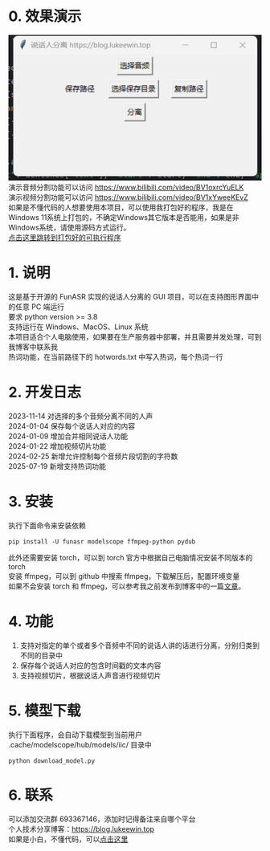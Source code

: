 # 0. 效果演示
![img.png](img/img.png) \
演示音频分割功能可以访问 https://www.bilibili.com/video/BV1oxrcYuELK \
演示视频分割功能可以访问 https://www.bilibili.com/video/BV1xYweeKEvZ \
如果是不懂代码的人想要使用本项目，可以使用我打包好的程序，我是在Windows 11系统上打包的，不确定Windows其它版本是否能用，如果是非Windows系统，请使用源码方式运行。 \
[点击这里跳转到打包好的可执行程序](https://item.taobao.com/item.htm?ft=t&id=853452834970)
# 1. 说明
这是基于开源的 FunASR 实现的说话人分离的 GUI 项目，可以在支持图形界面中的任意 PC 端运行 \
要求 python version >= 3.8 \
支持运行在 Windows、MacOS、Linux 系统 \
本项目适合个人电脑使用，如果要在生产服务器中部署，并且需要并发处理，可到我博客中联系我 \
热词功能，在当前路径下的 hotwords.txt 中写入热词，每个热词一行
# 2. 开发日志
2023-11-14 对选择的多个音频分离不同的人声 \
2024-01-04 保存每个说话人对应的内容 \
2024-01-09 增加合并相同说话人功能 \
2024-01-22 增加视频切片功能 \
2024-02-25 新增允许控制每个音频片段切割的字符数 \
2025-07-19 新增支持热词功能
# 3. 安装
执行下面命令来安装依赖
```shell
pip install -U funasr modelscope ffmpeg-python pydub
```
此外还需要安装 torch，可以到 torch 官方中根据自己电脑情况安装不同版本的 torch \
安装 ffmpeg，可以到 github 中搜索 ffmpeg，下载解压后，配置环境变量 \
如果不会安装 torch 和 ffmpeg，可以参考我之前发布到博客中的一篇[文章](https://blog.lukeewin.top/archives/windows-an-zhuang-whisper#toc-head-1)。
# 4. 功能
1. 支持对指定的单个或者多个音频中不同的说话人讲的话进行分离，分别归类到不同的目录中
2. 保存每个说话人对应的包含时间戳的文本内容
3. 支持视频切片，根据说话人声音进行视频切片 

# 5. 模型下载
执行下面程序，会自动下载模型到当前用户 .cache/modelscope/hub/models/iic/ 目录中
```shell
python download_model.py
```
# 6. 联系
可以添加交流群 693367146，添加时记得备注来自哪个平台 \
个人技术分享博客：https://blog.lukeewin.top \
如果是小白，不懂代码，可以[点击这里](https://item.taobao.com/item.htm?ft=t&id=853452834970)

